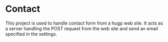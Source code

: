 # Contact

This project is used to handle contact form from a hugp web site. 
It acts as a server handling the POST request from the web site
and send an email specified in the settings.
